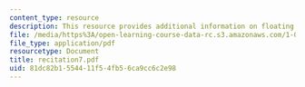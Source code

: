 ```yaml
---
content_type: resource
description: This resource provides additional information on floating body stability.
file: /media/https%3A/open-learning-course-data-rc.s3.amazonaws.com/1-060-engineering-mechanics-ii-spring-2006/81dc82b1554411f54fb56ca9cc6c2e98_recitation7.pdf
file_type: application/pdf
resourcetype: Document
title: recitation7.pdf
uid: 81dc82b1-5544-11f5-4fb5-6ca9cc6c2e98
---
```

